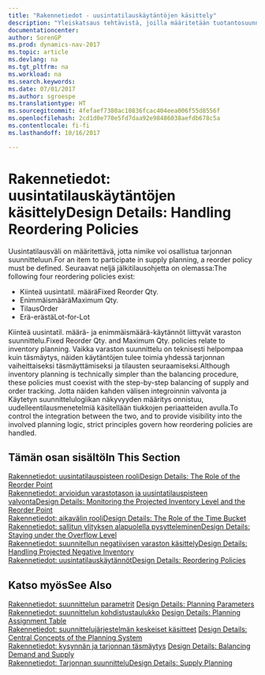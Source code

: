 ```yaml
---
title: "Rakennetiedot - uusintatilauskäytäntöjen käsittely"
description: "Yleiskatsaus tehtävistä, joilla määritetään tuotantosuunnittelun uusintatilauskäytäntö."
documentationcenter: 
author: SorenGP
ms.prod: dynamics-nav-2017
ms.topic: article
ms.devlang: na
ms.tgt_pltfrm: na
ms.workload: na
ms.search.keywords: 
ms.date: 07/01/2017
ms.author: sgroespe
ms.translationtype: HT
ms.sourcegitcommit: 4fefaef7380ac10836fcac404eea006f55d8556f
ms.openlocfilehash: 2cd1d0e770e5fd7daa92e98486038aefdb678c5a
ms.contentlocale: fi-fi
ms.lasthandoff: 10/16/2017

---
```

# <a name="design-details-handling-reordering-policies"></a><span data-ttu-id="7de12-103">Rakennetiedot: uusintatilauskäytäntöjen käsittely</span><span class="sxs-lookup"><span data-stu-id="7de12-103">Design Details: Handling Reordering Policies</span></span>
<span data-ttu-id="7de12-104">Uusintatilausväli on määritettävä, jotta nimike voi osallistua tarjonnan suunnitteluun.</span><span class="sxs-lookup"><span data-stu-id="7de12-104">For an item to participate in supply planning, a reorder policy must be defined.</span></span> <span data-ttu-id="7de12-105">Seuraavat neljä jälkitilausohjetta on olemassa:</span><span class="sxs-lookup"><span data-stu-id="7de12-105">The following four reordering policies exist:</span></span>  
  
* <span data-ttu-id="7de12-106">Kiinteä uusintatil. määrä</span><span class="sxs-lookup"><span data-stu-id="7de12-106">Fixed Reorder Qty.</span></span>  
* <span data-ttu-id="7de12-107">Enimmäismäärä</span><span class="sxs-lookup"><span data-stu-id="7de12-107">Maximum Qty.</span></span>  
* <span data-ttu-id="7de12-108">Tilaus</span><span class="sxs-lookup"><span data-stu-id="7de12-108">Order</span></span>  
* <span data-ttu-id="7de12-109">Erä-erästä</span><span class="sxs-lookup"><span data-stu-id="7de12-109">Lot-for-Lot</span></span>  
  
<span data-ttu-id="7de12-110">Kiinteä uusintatil. määrä- ja enimmäismäärä-käytännöt liittyvät varaston suunnittelu.</span><span class="sxs-lookup"><span data-stu-id="7de12-110">Fixed Reorder Qty. and Maximum Qty. policies relate to inventory planning.</span></span> <span data-ttu-id="7de12-111">Vaikka varaston suunnittelu on teknisesti helpompaa kuin täsmäytys, näiden käytäntöjen tulee toimia yhdessä tarjonnan vaiheittaiseksi täsmäyttämiseksi ja tilausten seuraamiseksi.</span><span class="sxs-lookup"><span data-stu-id="7de12-111">Although inventory planning is technically simpler than the balancing procedure, these policies must coexist with the step-by-step balancing of supply and order tracking.</span></span> <span data-ttu-id="7de12-112">Jotta näiden kahden välisen integroinnin valvonta ja Käytetyn suunnittelulogiikan näkyvyyden määritys onnistuu, uudelleentilausmenetelmiä käsitellään tiukkojen periaatteiden avulla.</span><span class="sxs-lookup"><span data-stu-id="7de12-112">To control the integration between the two, and to provide visibility into the involved planning logic, strict principles govern how reordering policies are handled.</span></span>  
  
## <a name="in-this-section"></a><span data-ttu-id="7de12-113">Tämän osan sisältö</span><span class="sxs-lookup"><span data-stu-id="7de12-113">In This Section</span></span>  
[<span data-ttu-id="7de12-114">Rakennetiedot: uusintatilauspisteen rooli</span><span class="sxs-lookup"><span data-stu-id="7de12-114">Design Details: The Role of the Reorder Point</span></span>](design-details-the-role-of-the-reorder-point.md)  
[<span data-ttu-id="7de12-115">Rakennetiedot: arvioidun varastotason ja uusintatilauspisteen valvonta</span><span class="sxs-lookup"><span data-stu-id="7de12-115">Design Details: Monitoring the Projected Inventory Level and the Reorder Point</span></span>](design-details-monitoring-the-projected-inventory-level-and-the-reorder-point.md)  
[<span data-ttu-id="7de12-116">Rakennetiedot: aikavälin rooli</span><span class="sxs-lookup"><span data-stu-id="7de12-116">Design Details: The Role of the Time Bucket</span></span>](design-details-the-role-of-the-time-bucket.md)  
[<span data-ttu-id="7de12-117">Rakennetiedot: sallitun ylityksen alapuolella pysytteleminen</span><span class="sxs-lookup"><span data-stu-id="7de12-117">Design Details: Staying under the Overflow Level</span></span>](design-details-staying-under-the-overflow-level.md)  
[<span data-ttu-id="7de12-118">Rakennetiedot: suunnitellun negatiivisen varaston käsittely</span><span class="sxs-lookup"><span data-stu-id="7de12-118">Design Details: Handling Projected Negative Inventory</span></span>](design-details-handling-projected-negative-inventory.md)  
[<span data-ttu-id="7de12-119">Rakennetiedot: uusintatilauskäytännöt</span><span class="sxs-lookup"><span data-stu-id="7de12-119">Design Details: Reordering Policies</span></span>](design-details-reordering-policies.md)  
  
## <a name="see-also"></a><span data-ttu-id="7de12-120">Katso myös</span><span class="sxs-lookup"><span data-stu-id="7de12-120">See Also</span></span>  
<span data-ttu-id="7de12-121">[Rakennetiedot: suunnittelun parametrit](design-details-planning-parameters.md) </span><span class="sxs-lookup"><span data-stu-id="7de12-121">[Design Details: Planning Parameters](design-details-planning-parameters.md) </span></span>  
<span data-ttu-id="7de12-122">[Rakennetiedot: suunnittelun kohdistustaulukko](design-details-planning-assignment-table.md) </span><span class="sxs-lookup"><span data-stu-id="7de12-122">[Design Details: Planning Assignment Table](design-details-planning-assignment-table.md) </span></span>  
<span data-ttu-id="7de12-123">[Rakennetiedot: suunnittelujärjestelmän keskeiset käsitteet](design-details-central-concepts-of-the-planning-system.md) </span><span class="sxs-lookup"><span data-stu-id="7de12-123">[Design Details: Central Concepts of the Planning System](design-details-central-concepts-of-the-planning-system.md) </span></span>  
<span data-ttu-id="7de12-124">[Rakennetiedot: kysynnän ja tarjonnan täsmäytys](design-details-balancing-demand-and-supply.md) </span><span class="sxs-lookup"><span data-stu-id="7de12-124">[Design Details: Balancing Demand and Supply](design-details-balancing-demand-and-supply.md) </span></span>  
[<span data-ttu-id="7de12-125">Rakennetiedot: Tarjonnan suunnittelu</span><span class="sxs-lookup"><span data-stu-id="7de12-125">Design Details: Supply Planning</span></span>](design-details-supply-planning.md)
